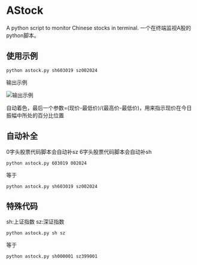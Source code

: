 # AStock

A python script to monitor Chinese stocks in terminal. 一个在终端监视A股的python脚本。

## 使用示例

    python astock.py sh603019 sz002024

输出示例

![输出示例][1]

自动着色，最后一个参数=(现价-最低价)/(最高价-最低价)，用来指示现价在今日振幅中所处的百分比位置

## 自动补全

0字头股票代码脚本会自动补sz
6字头股票代码脚本会自动补sh

    python astock.py 603019 002024

等于

    python astock.py sh603019 sz002024

## 特殊代码

sh:上证指数
sz:深证指数

    python astock.py sh sz

等于

    python astock.py sh000001 sz399001


  [1]: https://raw.githubusercontent.com/HarrisonXi/AStock/master/output.png